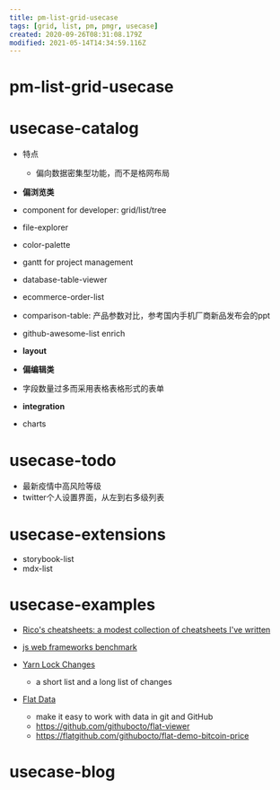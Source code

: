 ```yaml
---
title: pm-list-grid-usecase
tags: [grid, list, pm, pmgr, usecase]
created: 2020-09-26T08:31:08.179Z
modified: 2021-05-14T14:34:59.116Z
---
```


# pm-list-grid-usecase

# usecase-catalog

- 特点
  - 偏向数据密集型功能，而不是格网布局

- **偏浏览类**
- component for developer: grid/list/tree
- file-explorer
- color-palette
- gantt for project management
- database-table-viewer
- ecommerce-order-list
- comparison-table: 产品参数对比，参考国内手机厂商新品发布会的ppt
- github-awesome-list enrich

- **layout**

- **偏编辑类**
- 字段数量过多而采用表格表格形式的表单

- **integration**
- charts

# usecase-todo

- 最新疫情中高风险等级
- twitter个人设置界面，从左到右多级列表

# usecase-extensions

- storybook-list
- mdx-list

# usecase-examples

- [Rico's cheatsheets: a modest collection of cheatsheets I've written](https://devhints.io/)

- [js web frameworks benchmark](https://krausest.github.io/js-framework-benchmark/2020/table_chrome_86.0.4240.75.html)

- [Yarn Lock Changes](https://github.com/Simek/yarn-lock-changes)
  - a short list and a long list of changes

- [Flat Data](https://octo.github.com/projects/flat-data)
  - make it easy to work with data in git and GitHub
  - https://github.com/githubocto/flat-viewer
  - https://flatgithub.com/githubocto/flat-demo-bitcoin-price

# usecase-blog
